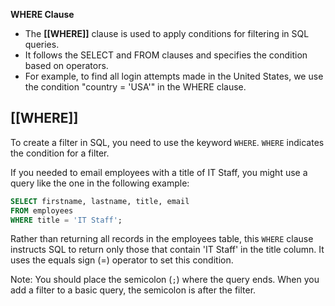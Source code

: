 **WHERE Clause**
- The **[[WHERE]]** clause is used to apply conditions for filtering in SQL queries.
- It follows the SELECT and FROM clauses and specifies the condition based on operators.
- For example, to find all login attempts made in the United States, we use the condition "country = 'USA'" in the WHERE clause.

## [[WHERE]]

To create a filter in SQL, you need to use the keyword `WHERE`. `WHERE` indicates the condition for a filter.

If you needed to email employees with a title of IT Staff, you might use a query like the one in the following example:

```sql
SELECT firstname, lastname, title, email
FROM employees
WHERE title = 'IT Staff';
```

Rather than returning all records in the employees table, this `WHERE` clause instructs SQL to return only those that contain 'IT Staff' in the title column. It uses the equals sign (=) operator to set this condition.

Note: You should place the semicolon (`;`) where the query ends. When you add a filter to a basic query, the semicolon is after the filter.